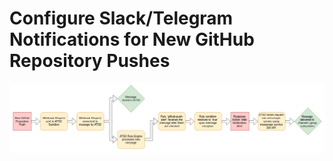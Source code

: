 # Configure Slack/Telegram Notifications for New GitHub Repository Pushes

![](images/workflow-3.png)
